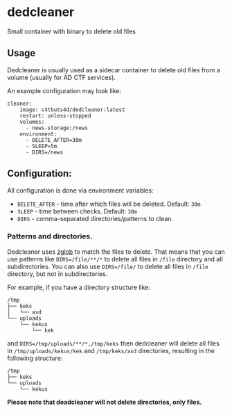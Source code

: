 # dedcleaner
Small container with binary to delete old files

## Usage
Dedcleaner is usually used as a sidecar container to delete old files from a volume (usually for AD CTF services). 

An example configuration may look like:
```
cleaner:
    image: c4tbuts4d/dedcleaner:latest
    restart: unless-stopped
    volumes:
      - news-storage:/news
    environment:
      - DELETE_AFTER=30m
      - SLEEP=5m
      - DIRS=/news
```

## Configuration:
All configuration is done via environment variables:

- `DELETE_AFTER` - time after which files will be deleted. Default: `30m`
- `SLEEP` - time between checks. Default: `30m`
- `DIRS` - comma-separated directories/patterns to clean. 

### Patterns and directories.
Dedcleaner uses [zglob](https://github.com/mattn/go-zglob/tree/master) to match the files to delete.
That means that you can use patterns like `DIRS=/file/**/*` to delete all files in `/file` directory and all subdirectories.
You can also use `DIRS=/file/` to delete all files in `/file` directory, but not in subdirectories.

For example, if you have a directory structure like:
```
/tmp
├── keks
│   └── asd
└── uploads
    └── kekus
        └── kek
```

and `DIRS=/tmp/uploads/**/*,/tmp/keks` then dedcleaner will delete all files in `/tmp/uploads/kekus/kek` and `/tmp/keks/asd` directories, resulting in the following structure:
```
/tmp
├── keks
└── uploads
    └── kekus 
```

**Please note that deadcleaner will not delete directories, only files.**